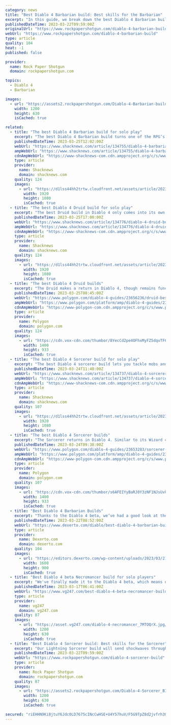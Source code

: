 ```yaml
---
category: news
title: "Best Diablo 4 Barbarian build: Best skills for the Barbarian"
excerpt: "In this guide, we break down the best Diablo 4 Barbarian build, covering which skills you need to take for the Whirlwind Barbarian. We'll also cover the attack pattern for this build, so that you can ..."
publishedDateTime: 2023-03-22T09:59:00Z
originalUrl: "https://www.rockpapershotgun.com/diablo-4-barbarian-build"
webUrl: "https://www.rockpapershotgun.com/diablo-4-barbarian-build"
type: article
quality: 104
heat: -1
published: false

provider:
  name: Rock Paper Shotgun
  domain: rockpapershotgun.com

topics:
  - Diablo 4
  - Barbarian

images:
  - url: "https://assets2.rockpapershotgun.com/Diablo-4-Barbarian-build.jpg/BROK/thumbnail/1200x630/Diablo-4-Barbarian-build.jpg"
    width: 1200
    height: 630
    isCached: true

related:
  - title: "The best Diablo 4 Barbarian build for solo play"
    excerpt: "The best Diablo 4 Barbarian build turns one of the RPG’s less impressive classes into a heavy-hitting DPS dealer. You can play the Barbarian just as well in a group or solo, though it does take some ..."
    publishedDateTime: 2023-03-25T12:02:00Z
    webUrl: "https://www.shacknews.com/article/134755/diablo-4-barbarian-build"
    ampWebUrl: "https://www.shacknews.com/article/134755/diablo-4-barbarian-build?amphtml=1"
    cdnAmpWebUrl: "https://www-shacknews-com.cdn.ampproject.org/c/s/www.shacknews.com/article/134755/diablo-4-barbarian-build?amphtml=1"
    type: article
    provider:
      name: Shacknews
      domain: shacknews.com
    quality: 124
    images:
      - url: "https://d1lss44hh2trtw.cloudfront.net/assets/article/2023/03/23/diablo-4-barbarian-build_feature.jpg"
        width: 1920
        height: 1080
        isCached: true
  - title: "The best Diablo 4 Druid build for solo play"
    excerpt: "The best Druid build in Diablo 4 only comes into its own at higher levels. Once it does, you end up with a versatile attacker who can debilitiate enemies and dish out a surprising amount of damage."
    publishedDateTime: 2023-03-25T17:00:00Z
    webUrl: "https://www.shacknews.com/article/134776/diablo-4-druid-build"
    ampWebUrl: "https://www.shacknews.com/article/134776/diablo-4-druid-build?amphtml=1"
    cdnAmpWebUrl: "https://www-shacknews-com.cdn.ampproject.org/c/s/www.shacknews.com/article/134776/diablo-4-druid-build?amphtml=1"
    type: article
    provider:
      name: Shacknews
      domain: shacknews.com
    quality: 124
    images:
      - url: "https://d1lss44hh2trtw.cloudfront.net/assets/article/2023/03/25/diablo-4-druid-build_feature.jpg"
        width: 1920
        height: 1080
        isCached: true
  - title: "The best Diablo 4 Druid builds"
    excerpt: "The Druid makes a return in Diablo 4, though remains functionally similar to its Diablo 2 counterpart. Able to shapeshift, use elemental magic, and summon minions, the Druid is a jack of all trades."
    publishedDateTime: 2023-03-25T08:45:00Z
    webUrl: "https://www.polygon.com/diablo-4-guides/23656236/druid-best-build-skills"
    ampWebUrl: "https://www.polygon.com/platform/amp/diablo-4-guides/23656236/druid-best-build-skills"
    cdnAmpWebUrl: "https://www-polygon-com.cdn.ampproject.org/c/s/www.polygon.com/platform/amp/diablo-4-guides/23656236/druid-best-build-skills"
    type: article
    provider:
      name: Polygon
      domain: polygon.com
    quality: 124
    images:
      - url: "https://cdn.vox-cdn.com/thumbor/8YecCd2pe4OFhxMyFZ5dqvTF6vc=/0x0:3840x2160/1400x933/filters:focal(1613x773:2227x1387):no_upscale()/cdn.vox-cdn.com/uploads/chorus_image/image/72114066/D4_Inarius_and_Lilith.0.jpg"
        width: 1400
        height: 933
        isCached: true
  - title: "The best Diablo 4 Sorcerer build for solo play"
    excerpt: "The best Diablo 4 sorcerer build lets you tackle mobs and bosses from afar with ease. Sorcerers are, as ever in the RPG series, weak in direct combat, but capable of dealing heavy damage and ..."
    publishedDateTime: 2023-03-24T11:40:00Z
    webUrl: "https://www.shacknews.com/article/134737/diablo-4-sorcerer-build"
    ampWebUrl: "https://www.shacknews.com/article/134737/diablo-4-sorcerer-build?amphtml=1"
    cdnAmpWebUrl: "https://www-shacknews-com.cdn.ampproject.org/c/s/www.shacknews.com/article/134737/diablo-4-sorcerer-build?amphtml=1"
    type: article
    provider:
      name: Shacknews
      domain: shacknews.com
    quality: 107
    images:
      - url: "https://d1lss44hh2trtw.cloudfront.net/assets/article/2023/03/23/diablo-4-sorcerer-build_feature.jpg"
        width: 1920
        height: 1080
        isCached: true
  - title: "The best Diablo 4 Sorcerer builds"
    excerpt: "The Sorcerer returns in Diablo 4. Similar to its Wizard counterpart from Diablo 3, the Sorcerer class is capable of casting powerful elemental magic to inflict incredible amounts of damage on groups ..."
    publishedDateTime: 2023-03-24T09:38:00Z
    webUrl: "https://www.polygon.com/diablo-4-guides/23653283/sorcerer-best-build-skills"
    ampWebUrl: "https://www.polygon.com/platform/amp/diablo-4-guides/23653283/sorcerer-best-build-skills"
    cdnAmpWebUrl: "https://www-polygon-com.cdn.ampproject.org/c/s/www.polygon.com/platform/amp/diablo-4-guides/23653283/sorcerer-best-build-skills"
    type: article
    provider:
      name: Polygon
      domain: polygon.com
    quality: 107
    images:
      - url: "https://cdn.vox-cdn.com/thumbor/s6AFEIYyBaRJ0Y3zNF1NJsUvh_c=/0x0:2134x1189/1400x933/filters:focal(897x425:1237x765):no_upscale()/cdn.vox-cdn.com/uploads/chorus_image/image/72110656/diablo_4_sorcerer.0.jpg"
        width: 1400
        height: 933
        isCached: true
  - title: "Best Diablo 4 Barbarian Builds"
    excerpt: "Thanks to the Diablo 4 beta, we’ve had a good look at the Barbarian class and spent several hours testing out their skills to a high level. Out of all the classes in the game, the Barbarian is the ..."
    publishedDateTime: 2023-03-22T08:52:00Z
    webUrl: "https://www.dexerto.com/diablo/best-diablo-4-barbarian-builds-2093102/"
    type: article
    provider:
      name: Dexerto.com
      domain: dexerto.com
    quality: 104
    images:
      - url: "https://editors.dexerto.com/wp-content/uploads/2023/03/21/diablo-4-barbarian.jpg"
        width: 1600
        height: 900
        isCached: true
  - title: "Best Diablo 4 beta Necromancer build for solo players"
    excerpt: "We've finally made it to the Diablo 4 beta, which means everyone and anyone is jumping in and trying out the early parts of the game. However if you're keen on experiencing the game at its most ..."
    publishedDateTime: 2023-03-17T06:41:00Z
    webUrl: "https://www.vg247.com/best-diablo-4-beta-necromancer-build-for-solo-players"
    type: article
    provider:
      name: vg247
      domain: vg247.com
    quality: 87
    images:
      - url: "https://asset.vg247.com/diablo-4-necromancer_7MTOQrX.jpg/BROK/thumbnail/1200x630/diablo-4-necromancer_7MTOQrX.jpg"
        width: 1200
        height: 630
        isCached: true
  - title: "Best Diablo 4 Sorcerer build: Best skills for the Sorcerer"
    excerpt: "Our Lightning Sorcerer build will send shockwaves through your enemies and generate Crackling Energy, which you can collect to deal even more damage."
    publishedDateTime: 2023-03-22T09:59:00Z
    webUrl: "https://www.rockpapershotgun.com/diablo-4-sorcerer-build"
    type: article
    provider:
      name: Rock Paper Shotgun
      domain: rockpapershotgun.com
    quality: 87
    images:
      - url: "https://assets2.rockpapershotgun.com/Diablo-4-Sorcerer_BI4wyOR.jpg/BROK/thumbnail/1200x630/Diablo-4-Sorcerer_BI4wyOR.jpg"
        width: 1200
        height: 630
        isCached: true

secured: "riEHHN9Ki8jtuY6Jdc0LD7675cINcCwHSE+U4Y57huV/F5G9TpZ8d2jvfrh3QLtuKfq4qGoWG1UIr5/2Oi1jVDIFUfMpE6hF18CZ/ANt93Sm+oDG5LZW7pwgyALHh7cKe8SvLFzS+vAZMNQz8FkSjUYOWqU2bn47KFvtrn3IfsSMrbplZQwL40CwnfuFKrO4H8TrZLywlEIuVmBemaJ/9kj2IRRCijU2uOQTYOhKtdCX3nOw2rirLfbq5H7ZKSySLAtsD6uCSIQypMFu9xAvYL1DJanzDn3NZlbe3gfgJ/2Zkp/CGJ8K7jehjgCoRcKvwuwCrgHCf6h/CdrolRmKgHgKchK7Cv8l1dhrjgWneNE=;ofYVAw3Ojz6N26iFBwjapg=="
---
```


